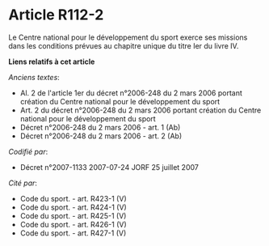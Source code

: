 # Article R112-2

Le Centre national pour le développement du sport exerce ses missions dans les conditions prévues au chapitre unique du titre
Ier du livre IV.

**Liens relatifs à cet article**

_Anciens textes_:

  - Al. 2 de l'article 1er du décret n°2006-248 du 2 mars 2006 portant création du Centre national pour le développement du sport
  - Art. 2 du décret n°2006-248 du 2 mars 2006 portant création du Centre national pour le développement du sport
  - Décret n°2006-248 du 2 mars 2006 - art. 1 (Ab)
  - Décret n°2006-248 du 2 mars 2006 - art. 2 (Ab)

_Codifié par_:

  - Décret n°2007-1133 2007-07-24 JORF 25 juillet 2007

_Cité par_:

  - Code du sport. - art. R423-1 (V)
  - Code du sport. - art. R424-1 (V)
  - Code du sport. - art. R425-1 (V)
  - Code du sport. - art. R426-1 (V)
  - Code du sport. - art. R427-1 (V)
